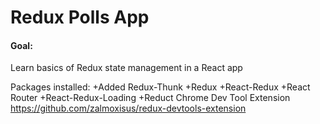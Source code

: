 # Redux Polls App

#### Goal:

Learn basics of Redux state management in a React app

Packages installed:
+Added Redux-Thunk
+Redux
+React-Redux
+React Router
+React-Redux-Loading
+Reduct Chrome Dev Tool Extension
https://github.com/zalmoxisus/redux-devtools-extension
